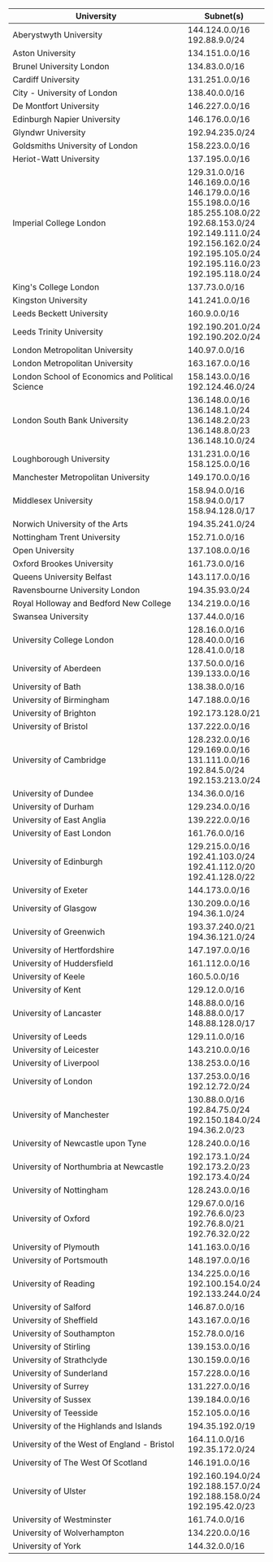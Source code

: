 ﻿| University                                       |  Subnet(s)                                                                                                                                                                                   |
|--------------------------------------------------|----------------------------------------------------------------------------------------------------------------------------------------------------------------------------------------------| 
| Aberystwyth University                           |  144.124.0.0/16<br> 192.88.9.0/24                                                                                                                                                                | 
| Aston University                                 |  134.151.0.0/16                                                                                                                                                                              | 
| Brunel University London                         |  134.83.0.0/16                                                                                                                                                                               |
| Cardiff University                               |  131.251.0.0/16                                                                                                                                                                              | 
| City - University of London                      |  138.40.0.0/16                                                                                                                                                                               | 
| De Montfort University                           |  146.227.0.0/16                                                                                                                                                                              | 
| Edinburgh Napier University                      |  146.176.0.0/16                                                                                                                                                                              |
| Glyndwr University                               |  192.94.235.0/24                                                                                                                                                                             |
| Goldsmiths University of London                  |  158.223.0.0/16                                                                                                                                                                              |
| Heriot-Watt University                           |  137.195.0.0/16                                                                                                                                                                              |
| Imperial College London                          |  129.31.0.0/16<br>  146.169.0.0/16<br>  146.179.0.0/16<br>  155.198.0.0/16<br>  185.255.108.0/22<br>  192.68.153.0/24<br>  192.149.111.0/24<br>  192.156.162.0/24<br>  192.195.105.0/24<br>  192.195.116.0/23<br>  192.195.118.0/24  | 
| King's College London                            |  137.73.0.0/16                                                                                                                                                                               | 
| Kingston University                              |  141.241.0.0/16                                                                                                                                                                              |
| Leeds Beckett University                         |  160.9.0.0/16                                                                                                                                                                                | 
| Leeds Trinity University                         |  192.190.201.0/24<br>  192.190.202.0/24                                                                                                                                                          |
| London Metropolitan University                   |  140.97.0.0/16                                                                                                                                                                               | 
| London Metropolitan University                   |  163.167.0.0/16                                                                                                                                                                              |
| London School of Economics and Political Science |  158.143.0.0/16<br>  192.124.46.0/24                                                                                                                                                             |
| London South Bank University                     |  136.148.0.0/16<br>  136.148.1.0/24<br>  136.148.2.0/23<br>  136.148.8.0/23<br>  136.148.10.0/24                                                                                                             | 
| Loughborough University                          |  131.231.0.0/16<br> 158.125.0.0/16                                                                                                                                                               | 
| Manchester Metropolitan University               |  149.170.0.0/16                                                                                                                                                                              | 
| Middlesex University                             |  158.94.0.0/16<br>  158.94.0.0/17<br>  158.94.128.0/17                                                                                                                                               | 
| Norwich University of the Arts                   |  194.35.241.0/24                                                                                                                                                                             |
| Nottingham Trent University                      |  152.71.0.0/16                                                                                                                                                                               | 
| Open University                                  |  137.108.0.0/16                                                                                                                                                                              | 
| Oxford Brookes University                        |  161.73.0.0/16                                                                                                                                                                               | 
| Queens University Belfast                        |  143.117.0.0/16                                                                                                                                                                              | 
| Ravensbourne University London                   |  194.35.93.0/24                                                                                                                                                                              | 
| Royal Holloway and Bedford New College           |  134.219.0.0/16                                                                                                                                                                              | 
| Swansea University                               |  137.44.0.0/16                                                                                                                                                                               | 
| University College London                        |  128.16.0.0/16<br>  128.40.0.0/16<br>  128.41.0.0/18                                                                                                                                                 | 
| University of Aberdeen                           |  137.50.0.0/16<br> 139.133.0.0/16                                                                                                                                                                | 
| University of Bath                               |  138.38.0.0/16                                                                                                                                                                               | 
| University of Birmingham                         |  147.188.0.0/16                                                                                                                                                                              |
| University of Brighton                           |  192.173.128.0/21                                                                                                                                                                            | 
| University of Bristol                            |  137.222.0.0/16                                                                                                                                                                              | 
| University of Cambridge                          |  128.232.0.0/16<br>  129.169.0.0/16<br>  131.111.0.0/16<br>  192.84.5.0/24<br>  192.153.213.0/24                                                                                                             | 
| University of Dundee                             |  134.36.0.0/16                                                                                                                                                                               | 
| University of Durham                             |  129.234.0.0/16                                                                                                                                                                              | 
| University of East Anglia                        |  139.222.0.0/16                                                                                                                                                                              | 
| University of East London                        |  161.76.0.0/16                                                                                                                                                                               | 
| University of Edinburgh                          |  129.215.0.0/16<br>  192.41.103.0/24<br>  192.41.112.0/20<br>  192.41.128.0/22                                                                                                                           | 
| University of Exeter                             |  144.173.0.0/16                                                                                                                                                                              | 
| University of Glasgow                            |  130.209.0.0/16<br>  194.36.1.0/24                                                                                                                                                               | 
| University of Greenwich                          |  193.37.240.0/21<br>  194.36.121.0/24                                                                                                                                                            | 
| University of Hertfordshire                      |  147.197.0.0/16                                                                                                                                                                              |
| University of Huddersfield                       |  161.112.0.0/16                                                                                                                                                                              | 
| University of Keele                              |  160.5.0.0/16                                                                                                                                                                                | 
| University of Kent                               |  129.12.0.0/16                                                                                                                                                                               | 
| University of Lancaster                          |  148.88.0.0/16<br>  148.88.0.0/17<br>  148.88.128.0/17                                                                                                                                               | 
| University of Leeds                              |  129.11.0.0/16                                                                                                                                                                               | 
| University of Leicester                          |  143.210.0.0/16                                                                                                                                                                              | 
| University of Liverpool                          |  138.253.0.0/16                                                                                                                                                                              | 
| University of London                             |  137.253.0.0/16<br>  192.12.72.0/24                                                                                                                                                              | 
| University of Manchester                         |  130.88.0.0/16<br>  192.84.75.0/24<br>  192.150.184.0/24<br>  194.36.2.0/23                                                                                                                              | 
| University of Newcastle upon Tyne                |  128.240.0.0/16                                                                                                                                                                              | 
| University of Northumbria at Newcastle           |  192.173.1.0/24<br>  192.173.2.0/23<br>  192.173.4.0/24                                                                                                                                              | 
| University of Nottingham                         |  128.243.0.0/16                                                                                                                                                                              | 
| University of Oxford                             |  129.67.0.0/16<br>  192.76.6.0/23<br>  192.76.8.0/21<br>  192.76.32.0/22                                                                                                                                 | 
| University of Plymouth                           |  141.163.0.0/16                                                                                                                                                                              | 
| University of Portsmouth                         |  148.197.0.0/16                                                                                                                                                                              |
| University of Reading                            |  134.225.0.0/16<br>  192.100.154.0/24<br>  192.133.244.0/24                                                                                                                                          | 
| University of Salford                            |  146.87.0.0/16                                                                                                                                                                               | 
| University of Sheffield                          |  143.167.0.0/16                                                                                                                                                                              | 
| University of Southampton                        |  152.78.0.0/16                                                                                                                                                                               | 
| University of Stirling                           |  139.153.0.0/16                                                                                                                                                                              | 
| University of Strathclyde                        |  130.159.0.0/16                                                                                                                                                                              | 
| University of Sunderland                         |  157.228.0.0/16                                                                                                                                                                              |
| University of Surrey                             |  131.227.0.0/16                                                                                                                                                                              | 
| University of Sussex                             |  139.184.0.0/16                                                                                                                                                                              | 
| University of Teesside                           |  152.105.0.0/16                                                                                                                                                                              |
| University of the Highlands and Islands          |  194.35.192.0/19                                                                                                                                                                             | 
| University of the West of England - Bristol      |  164.11.0.0/16<br> 192.35.172.0/24                                                                                                                                                               | 
| University of The West Of Scotland               |  146.191.0.0/16                                                                                                                                                                              | 
| University of Ulster                             |  192.160.194.0/24<br>  192.188.157.0/24<br>  192.188.158.0/24<br>  192.195.42.0/23                                                                                                                       | 
| University of Westminster                        |  161.74.0.0/16                                                                                                                                                                               | 
| University of Wolverhampton                      |  134.220.0.0/16                                                                                                                                                                              | 
| University of York                               |  144.32.0.0/16                                                                                                                                                                               | 

